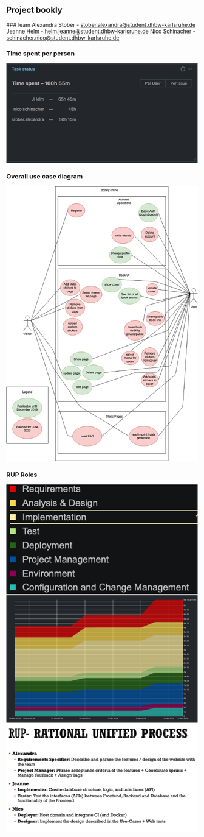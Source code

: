 ## Project bookly

###Team
Alexandra Stober - stober.alexandra@student.dhbw-karlsruhe.de
Jeanne Helm - helm.jeanne@student.dhbw-karlsruhe.de
Nico Schinacher - schinacher.nico@student.dhbw-karlsruhe.de

### Time spent per person
![Time Spent](design/timespent.png "Time Spent")


### Overall use case diagram
![UseCase](design/usecase.png "Overall Use Case")

### RUP Roles
![legend](design/RUP_Workflow_legend.png "RUP Workflow legend")
![rup_workflow](design/RUP_Workflow.png "RUP Workflow")
![rup_roles](design/RUP_Roles.png "RUP Roles")



